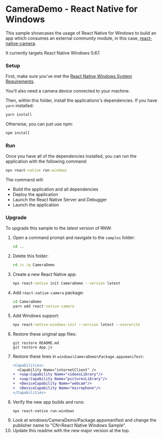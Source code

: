 # CameraDemo - React Native for Windows

This sample showcases the usage of React Native for Windows to build an app which consumes an external community module, in this case, [react-native-camera](https://github.com/react-native-community/react-native-camera).

It currently targets React Native Windows 0.67.

### Setup
First, make sure you've met the [React Native Windows System Requirements](https://microsoft.github.io/react-native-windows/docs/rnw-dependencies).

You'll also need a camera device connected to your machine.

Then, within this folder, install the applications's dependencies. If you have `yarn` installed:

```cmd
yarn install
```

Otherwise, you can just use npm:

```cmd
npm install
```

### Run
Once you have all of the dependencies installed, you can run the application with the following command:

```cmd
npx react-native run-windows
```

The command will:
* Build the application and all dependencies
* Deploy the application
* Launch the React Native Server and Debugger
* Launch the application

### Upgrade
To upgrade this sample to the latest version of RNW:

1. Open a command prompt and navigate to the `samples` folder:
    ```cmd
    cd ..
    ```
2. Delete this folder:
    ```cmd
    rd /s /q CameraDemo
    ```
3. Create a new React Native app:
    ```cmd
    npx react-native init CameraDemo --version latest
    ```
4. Add `react-native-camera` package:
    ```cmd
    cd CameraDemo
    yarn add react-native-camera
    ```
5. Add Windows support:
    ```cmd
    npx react-native-windows-init --version latest --overwrite
    ```
6. Restore these original app files:
    ```
    git restore README.md
    git restore App.js
    ```
7. Restore these lines in `windows\CameraDemo\Package.appxmanifest`:
    ```diff
    <Capabilities>
      <Capability Name="internetClient" />
    +  <uap:Capability Name="videosLibrary"/>
    +  <uap:Capability Name="picturesLibrary"/>
    +  <DeviceCapability Name="webcam"/>
    +  <DeviceCapability Name="microphone"/>
    </Capabilities>
    ```
8. Verify the new app builds and runs:
    ```
    npx react-native run-windows
    ```
9. Look at windows/CameraDemo/Package.appxmanifast and change the publisher name to "CN=React Native Windows Sample".
10. Update this readme with the new major version at the top.

